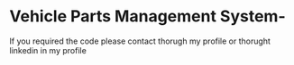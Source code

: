 # Vehicle Parts Management System-
If you required the code please contact thorugh my profile or thorught linkedin in my profile
